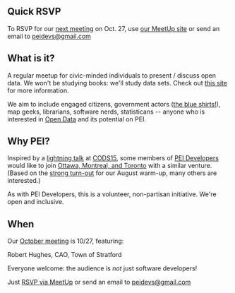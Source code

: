 
## Quick RSVP

To RSVP for our [next meeting](http://bit.ly/1JOrsr9) on Oct. 27, use [our MeetUp site](http://bit.ly/1LXqpHT) or send an email to peidevs@gmail.com

## What is it?
A regular meetup for civic-minded individuals to present / discuss open data. We won't be studying books: we'll study data sets. Check out [this site](http://opendatabook.club) for more information.

We aim to include engaged citizens, government actors ([the blue shirts!](http://ruk.ca/content/man-blue-shirt)), map geeks, librarians, software nerds, statisticans -- anyone who is interested in [Open Data](http://thirtyforsixty.blogspot.ca/2015/02/what-is-open-data-part-1.html) and its potential on PEI.

## Why PEI?
Inspired by a [lightning talk](http://kittmcg.github.io/ODO-CODS15/#/) at [CODS15](http://opendatasummit.ca/en/), some members of [PEI Developers](http://peidevs.github.io/) would like to join [Ottawa, Montreal, and Toronto](http://opendatabook.club/#list-of-active-open-data-book-clubs) with a similar venture. (Based on the [strong turn-out](http://www.meetup.com/PEI-Developers/events/223130904/) for our August warm-up, many others are interested.)

As with PEI Developers, this is a volunteer, non-partisan initiative. We're open and inclusive.

## When

Our [October meeting](http://bit.ly/1JOrsr9) is 10/27, featuring:

Robert Hughes,
CAO, Town of Stratford

Everyone welcome: the audience is *not* just software developers!  

Just [RSVP via MeetUp](http://bit.ly/1LXqpHT) or send an email to peidevs@gmail.com

